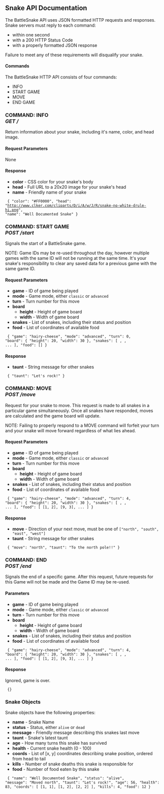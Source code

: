 ## Snake API Documentation

The BattleSnake API uses JSON formatted HTTP requests and responses. Snake servers must reply to each command:

* within one second
* with a 200 HTTP Status Code
* with a properly formatted JSON response

Failure to meet any of these requirements will disqualify your snake.

#### Commands

The BattleSnake HTTP API consists of four commands:

* INFO
* START GAME
* MOVE
* END GAME

### COMMAND: INFO <br> _GET /_

Return information about your snake, including it's name, color, and head image.

#### Request Parameters

None

#### Response

* **color** - CSS color for your snake's body
* **head** - Full URL to a 20x20 image for your snake's head
* **name** - Friendly name of your snake

<code><pre>
{
    "color": "#FF0000",
    "head": "http://www.clker.com/cliparts/D/i/A/w/J/R/snake-no-white-drule-hi.png",
    "name": "Well Documented Snake"
}
</code></pre>

### COMMAND: START GAME <br> _POST /start_

Signals the start of a BattleSnake game.

NOTE: Game IDs may be re-used throughout the day, however multiple games with the same ID will not be running at the same time. It's your snake's responsibility to clear any saved data for a previous game with the same game ID.

#### Request Parameters

* **game** - ID of game being played
* **mode** - Game mode, either `classic` or `advanced`
* **turn** - Turn number for this move
* **board**
    * **height** - Height of game board
    * **width** - Width of game board
* **snakes** - List of snakes, including their status and position
* **food** - List of coordinates of available food

<code><pre>
{
    "game": "hairy-cheese",
    "mode": "advanced",
    "turn": 0,
    "board": {
        "height": 20,
        "width": 30
    },
    "snakes": [
        <Snake>, <Snake>, ...
    ],
    "food": []
}
</code></pre>

#### Response

* **taunt** - String message for other snakes

<code><pre>
{
    "taunt": "Let's rock!"
}
</code></pre>

### COMMAND: MOVE <br> _POST /move_

Request for your snake to move. This request is made to all snakes in a particular game simultaneously. Once all snakes have responded, moves are calculated and the game board will update.

NOTE: Failing to properly respond to a MOVE command will forfeit your turn and your snake will move forward regardless of what lies ahead.

#### Request Parameters

* **game** - ID of game being played
* **mode** - Game mode, either `classic` or `advanced`
* **turn** - Turn number for this move
* **board**
    * **height** - Height of game board
    * **width** - Width of game board
* **snakes** - List of snakes, including their status and position
* **food** - List of coordinates of available food

<code><pre>
{
    "game": "hairy-cheese",
    "mode": "advanced",
    "turn": 4,
    "board": {
        "height": 20,
        "width": 30
    },
    "snakes": [
        <Snake>, <Snake>, ...
    ],
    "food": [
        [1, 2], [9, 3], ...
    ]
}
</code></pre>

#### Response

* **move** - Direction of your next move, must be one of `["north", "south", "east", "west"]`
* **taunt** - String message for other snakes

<code><pre>
{
   "move": "north",
   "taunt": "To the north pole!!"
}
</code></pre>

### COMMAND: END <br> _POST /end_

Signals the end of a specific game. After this request, future requests for this Game will not be made and the Game ID may be re-used.

#### Parameters

* **game** - ID of game being played
* **mode** - Game mode, either `classic` or `advanced`
* **turn** - Turn number for this move
* **board**
    * **height** - Height of game board
    * **width** - Width of game board
* **snakes** - List of snakes, including their status and position
* **food** - List of coordinates of available food

<code><pre>
{
    "game": "hairy-cheese",
    "mode": "advanced",
    "turn": 4,
    "board": {
        "height": 20,
        "width": 30
    },
    "snakes": [
        <Snake>, <Snake>, ...
    ],
    "food": [
        [1, 2], [9, 3], ...
    ]
}
</code></pre>

#### Response

Ignored, game is over.

<code><pre>
{}
</code></pre>

### Snake Objects

Snake objects have the following properties:

* **name** - Snake Name
* **status** - Status, either `alive` or `dead`
* **message** - Friendly message describing this snakes last move
* **taunt** - Snake's latest taunt
* **age** - How many turns this snake has survived
* **health** - Current snake health (0 - 100)
* **coords** - List of [x, y] coordinates describing snake position, ordered from head to tail
* **kills** - Number of snake deaths this snake is responsible for
* **food** - Number of food eaten by this snake

<code><pre>
{
    "name": "Well Documented Snake",
    "status": "alive",
    "message": "Moved north",
    "taunt": "Let's rock!",
    "age": 56,
    "health": 83,
    "coords": [ [1, 1], [1, 2], [2, 2] ],
    "kills": 4,
    "food": 12
}
</code></pre>
